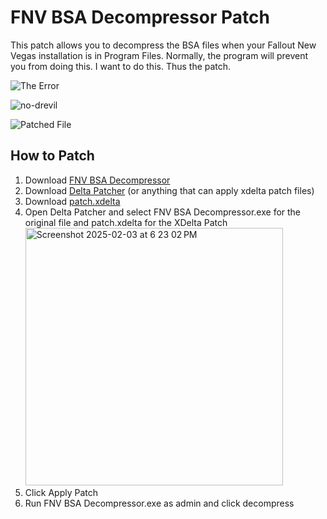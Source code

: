 # FNV BSA Decompressor Patch

This patch allows you to decompress the BSA files when your Fallout New Vegas installation is in Program Files. Normally, the program will prevent you from doing this. I want to do this. Thus the patch.

![The Error](https://github.com/user-attachments/assets/8b6761d6-c91a-4468-869d-6dec167c538d)

![no-drevil](https://github.com/user-attachments/assets/9b131410-77cf-4b42-932b-26ce52c6af0e)

![Patched File](https://github.com/user-attachments/assets/e45085d4-41b7-4a6f-bf10-c4cb14504133)


## How to Patch

1. Download [FNV BSA Decompressor](https://www.nexusmods.com/newvegas/mods/65854)
2. Download [Delta Patcher](https://github.com/marco-calautti/DeltaPatcher) (or anything that can apply xdelta patch files)
3. Download [patch.xdelta](https://github.com/FaithBeam/FNV-BSA-Decompressor-Patch/raw/refs/heads/master/patch.xdelta)
4. Open Delta Patcher and select FNV BSA Decompressor.exe for the original file and patch.xdelta for the XDelta Patch
   <img width="412" alt="Screenshot 2025-02-03 at 6 23 02 PM" src="https://github.com/user-attachments/assets/b99226cf-9eb3-4ecd-a29a-a770066bd8f5" />
5. Click Apply Patch
6. Run FNV BSA Decompressor.exe as admin and click decompress

